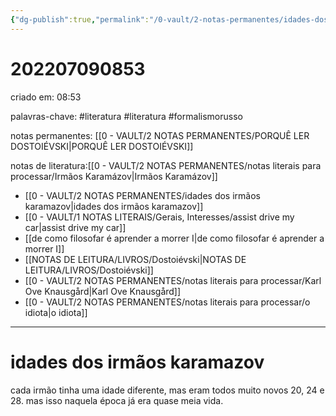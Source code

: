 ```yaml
---
{"dg-publish":true,"permalink":"/0-vault/2-notas-permanentes/idades-dos-irmaos-karamazov/","tags":["permanente","literatura","formalismorusso"],"dgHomeLink":true,"dgShowLocalGraph":true,"dgShowFileTree":true,"dgEnableSearch":true,"noteIcon":""}
---
```


# 202207090853
criado em: 08:53

palavras-chave: #literatura #literatura #formalismorusso 

notas permanentes: [[0 - VAULT/2 NOTAS PERMANENTES/PORQUÊ LER DOSTOIÉVSKI\|PORQUÊ LER DOSTOIÉVSKI]]

notas de literatura:[[0 - VAULT/2 NOTAS PERMANENTES/notas literais para processar/Irmãos Karamázov\|Irmãos Karamázov]]

- [[0 - VAULT/2 NOTAS PERMANENTES/idades dos irmãos karamazov\|idades dos irmãos karamazov]]
- [[0 - VAULT/1 NOTAS LITERAIS/Gerais, Interesses/assist drive my car\|assist drive my car]]
- [[de como filosofar é aprender a morrer I\|de como filosofar é aprender a morrer I]]
- [[NOTAS DE LEITURA/LIVROS/Dostoiévski\|NOTAS DE LEITURA/LIVROS/Dostoiévski]]
- [[0 - VAULT/2 NOTAS PERMANENTES/notas literais para processar/Karl Ove Knausgård\|Karl Ove Knausgård]]
- [[0 - VAULT/2 NOTAS PERMANENTES/notas literais para processar/o idiota\|o idiota]]

---
# idades dos irmãos karamazov
cada irmão tinha uma idade diferente, mas eram todos muito novos
20, 24 e 28.
mas isso naquela época já era quase meia vida.